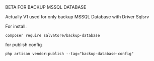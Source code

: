 BETA FOR BACKUP MSSQL DATABASE

Actually V1 used for only backup MSSQL Database with Driver Sqlsrv

For install:

```
composer require salvatore/backup-database
```

for publish config 

```
php artisan vendor:publish --tag="backup-database-config"
```


